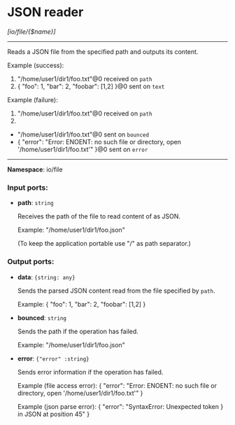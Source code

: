 # JSON reader

_[io/file/{$name}]_

---

Reads a JSON file from the specified path and outputs its content.

Example (success):
1. "/home/user1/dir1/foo.txt"@0 received on `path`
2. {
  "foo": 1,
  "bar": 2,
  "foobar": [1,2]
}@0 sent on `text`

Example (failure):
1. "/home/user1/dir1/foo.txt"@0 received on `path`
2. 
- "/home/user1/dir1/foo.txt"@0 sent on `bounced`
- {
  "error": "Error: ENOENT: no such file or directory, open '/home/user1/dir1/foo.txt'"
}@0 sent on `error`

---

__Namespace__: io/file

### Input ports:

* __path__: ` string `

    Receives the path of the file to read content of as JSON.
    
    Example:
    "/home/user1/dir1/foo.json"
    
    (To keep the application portable use "/" as path separator.)

### Output ports:

* __data__: ` {string: any} `

    Sends the parsed JSON content read from the file specified by `path`.
    
    Example:
    {
      "foo": 1,
      "bar": 2,
      "foobar": [1,2]
    }
    


* __bounced__: ` string `

    Sends the path if the operation has failed.
    
    Example:
    "/home/user1/dir1/foo.json"


* __error__: ` {"error" :string} `

    Sends error information if the operation has failed.
    
    Example (file access error): 
    {
      "error": "Error: ENOENT: no such file or directory, open '/home/user1/dir1/foo.txt'"
    }
    
    Example (json parse error):
    {
      "error": "SyntaxError: Unexpected token } in JSON at position 45"
    }

